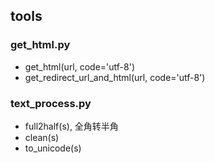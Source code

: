 ## tools

### get_html.py
* get_html(url, code='utf-8')
* get_redirect_url_and_html(url, code='utf-8')

### text_process.py
* full2half(s), 全角转半角
* clean(s)
* to_unicode(s)